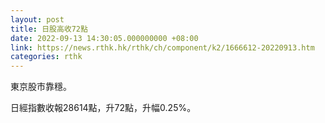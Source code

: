 ```yaml
---
layout: post
title: 日股高收72點
date: 2022-09-13 14:30:05.000000000 +08:00
link: https://news.rthk.hk/rthk/ch/component/k2/1666612-20220913.htm
categories: rthk
---
```


東京股市靠穩。

日經指數收報28614點，升72點，升幅0.25%。
